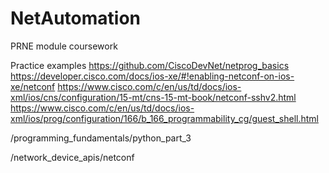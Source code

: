 # NetAutomation
PRNE module coursework

Practice examples
https://github.com/CiscoDevNet/netprog_basics
https://developer.cisco.com/docs/ios-xe/#!enabling-netconf-on-ios-xe/netconf
https://www.cisco.com/c/en/us/td/docs/ios-xml/ios/cns/configuration/15-mt/cns-15-mt-book/netconf-sshv2.html
https://www.cisco.com/c/en/us/td/docs/ios-xml/ios/prog/configuration/166/b_166_programmability_cg/guest_shell.html

/programming_fundamentals/python_part_3

/network_device_apis/netconf
